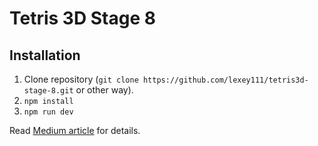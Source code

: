 # Tetris 3D Stage 8

## Installation

1. Clone repository (`git clone https://github.com/lexey111/tetris3d-stage-8.git` or other way).
2. `npm install`
3. `npm run dev`


Read [Medium article](https://lexeykoshkin.medium.com/creating-a-3d-tetris-game-for-dummies-like-me-ix-61170f10a86a) for details.
